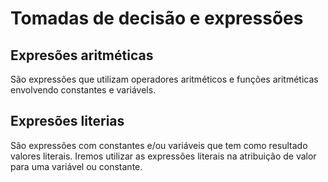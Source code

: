 # Tomadas de decisão e expressões

## Expresões aritméticas

São expressões que utilizam operadores aritméticos e funções
aritméticas envolvendo constantes e variávels.

## Expresões literias

São expressões com constantes e/ou variáveis que tem como resultado
valores literais. Iremos utilizar as expressões literais na atribuição
de valor para uma variável ou constante.
